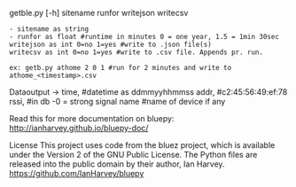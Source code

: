 getble.py [-h] sitename runfor writejson writecsv

    - sitename as string
    - runfor as float #runtime in minutes 0 = one year, 1.5 = 1min 30sec
    writejson as int 0=no 1=yes #write to .json file(s)
    writecsv as int 0=no 1=yes #write to .csv file. Appends pr. run.

    ex: getb.py athome 2 0 1 #run for 2 minutes and write to athome_<timestamp>.csv

Dataoutput ->   time, #datetime as ddmmyyhhmmss 
                addr, #c2:45:56:49:ef:78
                rssi, #in db -0 = strong signal
                name  #name of device if any

Read this for more documentation on bluepy: http://ianharvey.github.io/bluepy-doc/

License
This project uses code from the bluez project, which is available under the Version 2 of the GNU Public License. 
The Python files are released into the public domain by their author, Ian Harvey. https://github.com/IanHarvey/bluepy

